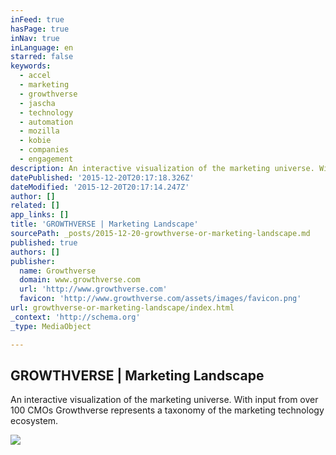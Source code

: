 ```yaml
---
inFeed: true
hasPage: true
inNav: true
inLanguage: en
starred: false
keywords:
  - accel
  - marketing
  - growthverse
  - jascha
  - technology
  - automation
  - mozilla
  - kobie
  - companies
  - engagement
description: An interactive visualization of the marketing universe. With input from over 100 CMOs Growthverse represents a taxonomy of the marketing technology ecosystem.
datePublished: '2015-12-20T20:17:18.326Z'
dateModified: '2015-12-20T20:17:14.247Z'
author: []
related: []
app_links: []
title: 'GROWTHVERSE | Marketing Landscape'
sourcePath: _posts/2015-12-20-growthverse-or-marketing-landscape.md
published: true
authors: []
publisher:
  name: Growthverse
  domain: www.growthverse.com
  url: 'http://www.growthverse.com'
  favicon: 'http://www.growthverse.com/assets/images/favicon.png'
url: growthverse-or-marketing-landscape/index.html
_context: 'http://schema.org'
_type: MediaObject

---
```

<article style=""><h1>GROWTHVERSE | Marketing Landscape</h1><p>An interactive visualization of the marketing universe. With input from over 100 CMOs Growthverse represents a taxonomy of the marketing technology ecosystem.</p><img src="https://s3-us-west-2.amazonaws.com/the-grid-img/p/253cf91e5579c9830e8d8f1e20f1b5c297396dcd.png" /></article>